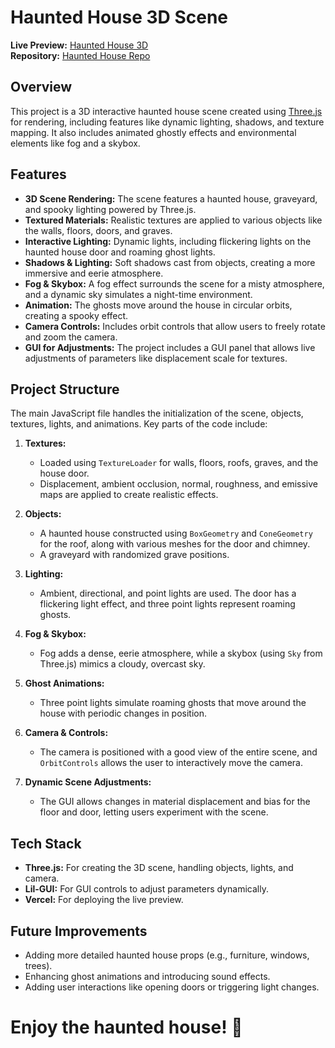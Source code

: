 # Haunted House 3D Scene

**Live Preview:** [Haunted House 3D](https://haunted-hosue-git-main-199ozs-projects.vercel.app)  
**Repository:** [Haunted House Repo](https://vercel.com/199ozs-projects/haunted-hosue)

## Overview

This project is a 3D interactive haunted house scene created using [Three.js](https://threejs.org/) for rendering, including features like dynamic lighting, shadows, and texture mapping. It also includes animated ghostly effects and environmental elements like fog and a skybox.

## Features

- **3D Scene Rendering:** The scene features a haunted house, graveyard, and spooky lighting powered by Three.js.
- **Textured Materials:** Realistic textures are applied to various objects like the walls, floors, doors, and graves.
- **Interactive Lighting:** Dynamic lights, including flickering lights on the haunted house door and roaming ghost lights.
- **Shadows & Lighting:** Soft shadows cast from objects, creating a more immersive and eerie atmosphere.
- **Fog & Skybox:** A fog effect surrounds the scene for a misty atmosphere, and a dynamic sky simulates a night-time environment.
- **Animation:** The ghosts move around the house in circular orbits, creating a spooky effect.
- **Camera Controls:** Includes orbit controls that allow users to freely rotate and zoom the camera.
- **GUI for Adjustments:** The project includes a GUI panel that allows live adjustments of parameters like displacement scale for textures.

## Project Structure

The main JavaScript file handles the initialization of the scene, objects, textures, lights, and animations. Key parts of the code include:

1. **Textures:**
   - Loaded using `TextureLoader` for walls, floors, roofs, graves, and the house door.
   - Displacement, ambient occlusion, normal, roughness, and emissive maps are applied to create realistic effects.
  
2. **Objects:**
   - A haunted house constructed using `BoxGeometry` and `ConeGeometry` for the roof, along with various meshes for the door and chimney.
   - A graveyard with randomized grave positions.
  
3. **Lighting:**
   - Ambient, directional, and point lights are used. The door has a flickering light effect, and three point lights represent roaming ghosts.
  
4. **Fog & Skybox:**
   - Fog adds a dense, eerie atmosphere, while a skybox (using `Sky` from Three.js) mimics a cloudy, overcast sky.
  
5. **Ghost Animations:**
   - Three point lights simulate roaming ghosts that move around the house with periodic changes in position.
  
6. **Camera & Controls:**
   - The camera is positioned with a good view of the entire scene, and `OrbitControls` allows the user to interactively move the camera.
  
7. **Dynamic Scene Adjustments:**
   - The GUI allows changes in material displacement and bias for the floor and door, letting users experiment with the scene.

## Tech Stack

- **Three.js:** For creating the 3D scene, handling objects, lights, and camera.
- **Lil-GUI:** For GUI controls to adjust parameters dynamically.
- **Vercel:** For deploying the live preview.


## Future Improvements
- Adding more detailed haunted house props (e.g., furniture, windows, trees).
- Enhancing ghost animations and introducing sound effects.
- Adding user interactions like opening doors or triggering light changes.

# Enjoy the haunted house! 🎃